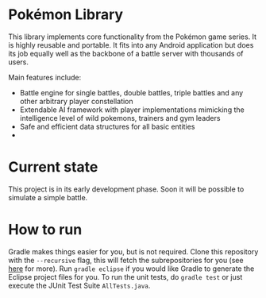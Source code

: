 # Pokémon Library
This library implements core functionality from the Pokémon game series. It is highly reusable and portable. It fits into any Android application but does its job equally well as the backbone of a battle server with thousands of users.

Main features include:
* Battle engine for single battles, double battles, triple battles and any other arbitrary player constellation
* Extendable AI framework with player implementations mimicking the intelligence level of wild pokemons, trainers and gym leaders
* Safe and efficient data structures for all basic entities
*

# Current state
This project is in its early development phase. Soon it will be possible to simulate a simple battle.

# How to run
Gradle makes things easier for you, but is not required. Clone this repository with the `--recursive` flag, this will fetch the subrepositories for you (see [here](http://git-scm.com/book/en/v2/Git-Tools-Submodules#Cloning-a-Project-with-Submodules) for more). Run `gradle eclipse` if you would like Gradle to generate the Eclipse project files for you. To run the unit tests, do `gradle test` or just execute the JUnit Test Suite `AllTests.java`.
